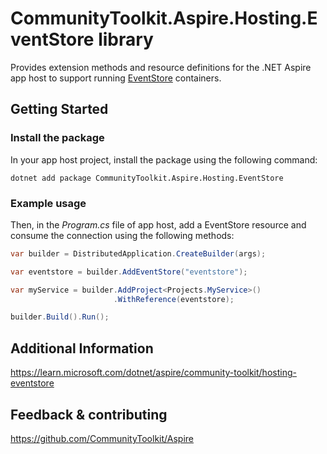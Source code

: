 # CommunityToolkit.Aspire.Hosting.EventStore library

Provides extension methods and resource definitions for the .NET Aspire app host to support running [EventStore](https://www.eventstore.com) containers.

## Getting Started

### Install the package

In your app host project, install the package using the following command:

```dotnetcli
dotnet add package CommunityToolkit.Aspire.Hosting.EventStore
```

### Example usage

Then, in the _Program.cs_ file of app host, add a EventStore resource and consume the connection using the following methods:

```csharp
var builder = DistributedApplication.CreateBuilder(args);

var eventstore = builder.AddEventStore("eventstore");

var myService = builder.AddProject<Projects.MyService>()
                       .WithReference(eventstore);

builder.Build().Run();
```

## Additional Information

https://learn.microsoft.com/dotnet/aspire/community-toolkit/hosting-eventstore

## Feedback & contributing

https://github.com/CommunityToolkit/Aspire

